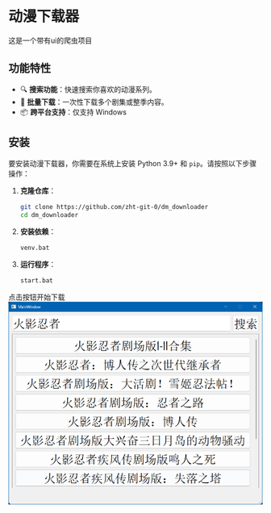 # 动漫下载器
这是一个带有ui的爬虫项目

## 功能特性

- 🔍 **搜索功能**：快速搜索你喜欢的动漫系列。
- 🚀 **批量下载**：一次性下载多个剧集或整季内容。
- 📦 **跨平台支持**：仅支持 Windows

## 安装

要安装动漫下载器，你需要在系统上安装 Python 3.9+ 和 `pip`。请按照以下步骤操作：

1. **克隆仓库**：
    ```bash
    git clone https://github.com/zht-git-0/dm_downloader
    cd dm_downloader
    ```

2. **安装依赖**：
    ```bash
    venv.bat
    ```
3. **运行程序**：
    ```bash
    start.bat
    ```
点击按钮开始下载
![运行结果](img/introduce.png)
